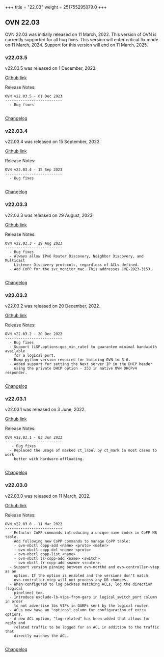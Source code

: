 +++
title = "22.03"
weight = 251755295079.0
+++

## OVN 22.03 

OVN 22.03 was initially released on 11 March, 2022. 
This version of OVN is currently supported for all bug fixes. 
This version will enter critical fix mode on 11 March, 2024. 
Support for this version will end on 11 March, 2025. 

### v22.03.5
v22.03.5 was released on 1 December, 2023.

[Github link](https://github.com/ovn-org/ovn/releases/tag/v22.03.5)

Release Notes:
```
OVN v22.03.5 - 01 Dec 2023
--------------------------
  - Bug fixes


```
[Changelog](../changelog_v22.03.5)

### v22.03.4
v22.03.4 was released on 15 September, 2023.

[Github link](https://github.com/ovn-org/ovn/releases/tag/v22.03.4)

Release Notes:
```
OVN v22.03.4 - 15 Sep 2023
--------------------------
  - Bug fixes


```
[Changelog](../changelog_v22.03.4)

### v22.03.3
v22.03.3 was released on 29 August, 2023.

[Github link](https://github.com/ovn-org/ovn/releases/tag/v22.03.3)

Release Notes:
```
OVN v22.03.3 - 29 Aug 2023
--------------------------
  - Bug fixes
  - Always allow IPv6 Router Discovery, Neighbor Discovery, and Multicast
    Listener Discovery protocols, regardless of ACLs defined.
  - Add CoPP for the svc_monitor_mac. This addresses CVE-2023-3153.


```
[Changelog](../changelog_v22.03.3)

### v22.03.2
v22.03.2 was released on 20 December, 2022.

[Github link](https://github.com/ovn-org/ovn/releases/tag/v22.03.2)

Release Notes:
```
OVN v22.03.2 - 20 Dec 2022
--------------------------
  - Bug fixes
  - Support (LSP.options:qos_min_rate) to guarantee minimal bandwidth available
    for a logical port.
  - Bump python version required for building OVN to 3.6.
  - Added support for setting the Next server IP in the DHCP header
    using the private DHCP option - 253 in native OVN DHCPv4 responder.


```
[Changelog](../changelog_v22.03.2)

### v22.03.1
v22.03.1 was released on 3 June, 2022.

[Github link](https://github.com/ovn-org/ovn/releases/tag/v22.03.1)

Release Notes:
```
OVN v22.03.1 - 03 Jun 2022
--------------------------
   - Bug fixes
  - Replaced the usage of masked ct_label by ct_mark in most cases to work
    better with hardware-offloading.


```
[Changelog](../changelog_v22.03.1)

### v22.03.0
v22.03.0 was released on 11 March, 2022.

[Github link](https://github.com/ovn-org/ovn/releases/tag/v22.03.0)

Release Notes:
```
OVN v22.03.0 - 11 Mar 2022
--------------------------
  - Refactor CoPP commands introducing a unique name index in CoPP NB table.
    Add following new CoPP commands to manage CoPP table:
    - ovn-nbctl copp-add <name> <proto> <meter>
    - ovn-nbctl copp-del <name> <proto>
    - ovn-nbctl copp-list <name>
    - ovn-nbctl ls-copp-add <name> <switch>
    - ovn-nbctl lr-copp-add <name> <router>
  - Support version pinning between ovn-northd and ovn-controller-vtep as an
    option. If the option is enabled and the versions don't match,
    ovn-controller-vtep will not process any DB changes.
  - When configured to log packtes matching ACLs, log the direction (logical
    pipeline) too.
  - Introduce exclude-lb-vips-from-garp in logical_switch_port column in order
    to not advertise lbs VIPs in GARPs sent by the logical router.
  - ACLs now have an "options" column for configuration of extra options.
  - A new ACL option, "log-related" has been added that allows for reply and
    related traffic to be logged for an ACL in addition to the traffic that
    directly matches the ACL.


```
[Changelog](../changelog_v22.03.0)
